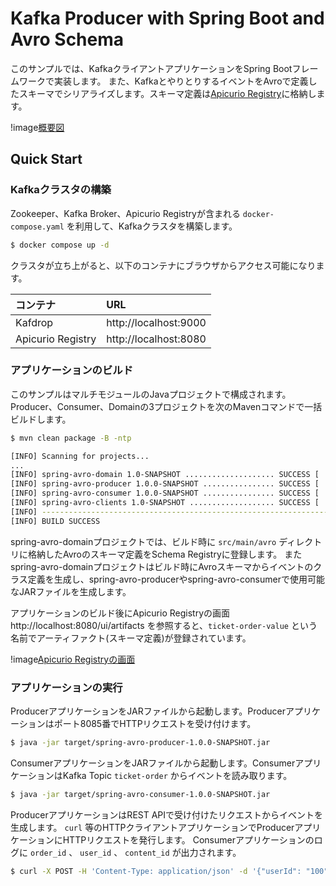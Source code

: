 # Kafka Producer with Spring Boot and Avro Schema

このサンプルでは、KafkaクライアントアプリケーションをSpring Bootフレームワークで実装します。
また、KafkaとやりとりするイベントをAvroで定義したスキーマでシリアライズします。スキーマ定義は[Apicurio Registry](https://www.apicur.io/registry/)に格納します。

!image[概要図](/assets//image/spring-avro-client-overview.png)

## Quick Start

### Kafkaクラスタの構築

Zookeeper、Kafka Broker、Apicurio Registryが含まれる `docker-compose.yaml` を利用して、Kafkaクラスタを構築します。

```bash
$ docker compose up -d
```

クラスタが立ち上がると、以下のコンテナにブラウザからアクセス可能になります。

|コンテナ|URL|
|:--|:--|
|Kafdrop|http://localhost:9000|
|Apicurio Registry|http://localhost:8080|

### アプリケーションのビルド

このサンプルはマルチモジュールのJavaプロジェクトで構成されます。
Producer、Consumer、Domainの3プロジェクトを次のMavenコマンドで一括ビルドします。

```bash
$ mvn clean package -B -ntp

[INFO] Scanning for projects...
...
[INFO] spring-avro-domain 1.0-SNAPSHOT .................... SUCCESS [  3.860 s]
[INFO] spring-avro-producer 1.0.0-SNAPSHOT ................ SUCCESS [  8.094 s]
[INFO] spring-avro-consumer 1.0.0-SNAPSHOT ................ SUCCESS [  7.233 s]
[INFO] spring-avro-clients 1.0-SNAPSHOT ................... SUCCESS [  0.031 s]
[INFO] ------------------------------------------------------------------------
[INFO] BUILD SUCCESS
```

spring-avro-domainプロジェクトでは、ビルド時に `src/main/avro` ディレクトリに格納したAvroのスキーマ定義をSchema Registryに登録します。
またspring-avro-domainプロジェクトはビルド時にAvroスキーマからイベントのクラス定義を生成し、spring-avro-producerやspring-avro-consumerで使用可能なJARファイルを生成します。

アプリケーションのビルド後にApicurio Registryの画面 http://localhost:8080/ui/artifacts を参照すると、`ticket-order-value` という名前でアーティファクト(スキーマ定義)が登録されています。

!image[Apicurio Registryの画面](/assets/image/apicurio-registry-artifacts.png)

### アプリケーションの実行

ProducerアプリケーションをJARファイルから起動します。Producerアプリケーションはポート8085番でHTTPリクエストを受け付けます。

```bash
$ java -jar target/spring-avro-producer-1.0.0-SNAPSHOT.jar
```

ConsumerアプリケーションをJARファイルから起動します。ConsumerアプリケーションはKafka Topic `ticket-order` からイベントを読み取ります。

```bash
$ java -jar target/spring-avro-consumer-1.0.0-SNAPSHOT.jar
```

ProducerアプリケーションはREST APIで受け付けたリクエストからイベントを生成します。
`curl` 等のHTTPクライアントアプリケーションでProducerアプリケーションにHTTPリクエストを発行します。
Consumerアプリケーションのログに `order_id` 、 `user_id` 、 `content_id` が出力されます。

```bash
$ curl -X POST -H 'Content-Type: application/json' -d '{"userId": "100", "contentId": "345"}' http://localhost:8085/ticket
```
